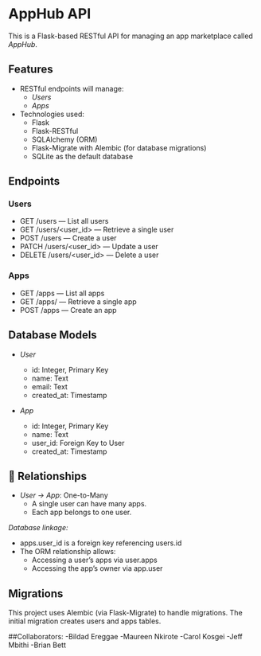# AppHub API

This is a Flask-based RESTful API for managing an app marketplace called *AppHub*.

##  Features

- RESTful endpoints will manage:
  - *Users*
  - *Apps*
- Technologies used:
  - Flask
  - Flask-RESTful
  - SQLAlchemy (ORM)
  - Flask-Migrate with Alembic (for database migrations)
  - SQLite as the default database

##  Endpoints

### Users
- GET /users — List all users
- GET /users/<user_id> — Retrieve a single user
- POST /users — Create a user
- PATCH /users/<user_id> — Update a user
- DELETE /users/<user_id> — Delete a user

### Apps
- GET /apps — List all apps
- GET /apps/<id> — Retrieve a single app
- POST /apps — Create an app

## Database Models

- *User*
  - id: Integer, Primary Key
  - name: Text
  - email: Text
  - created_at: Timestamp

- *App*
  - id: Integer, Primary Key
  - name: Text
  - user_id: Foreign Key to User
  - created_at: Timestamp
 
## 🔗 Relationships

- *User → App*: One-to-Many  
  - A single user can have many apps.
  - Each app belongs to one user.

*Database linkage:*
- apps.user_id is a foreign key referencing users.id
- The ORM relationship allows:
  - Accessing a user’s apps via user.apps
  - Accessing the app’s owner via app.user

##  Migrations

This project uses Alembic (via Flask-Migrate) to handle  migrations. The initial migration creates users and apps tables.

##Collaborators:
-Bildad Ereggae
-Maureen Nkirote
-Carol Kosgei
-Jeff Mbithi
-Brian Bett


